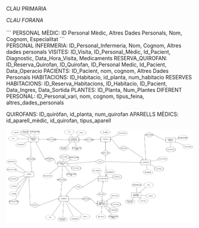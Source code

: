 <p>CLAU PRIMARIA</p>    <i>CLAU FORANA</i> <br>
<br>
```
PERSONAL MÈDIC: 
ID Personal Mèdic, Altres Dades Personals, Nom, Cognom,  Especialitat
```
<br>
PERSONAL INFERMERIA: 
ID_Personal_Infermeria, Nom, Cognom, Altres dades personals
VISITES: 
ID_Visita, ID_Personal_Mèdic, Id_Pacient, Diagnostic, Data_Hora_Visita, Medicaments
RESERVA_QUIROFAN:
ID_Reserva_Quirofan, ID_Quirofan, ID_Personal Medic, Id_Pacient, Data_Operacio
PACIENTS:
ID_Pacient, nom, cognom, Altres Dades Personals
HABITACIONS:
ID_Habitacio, id_planta, num_habitacio
RESERVES HABITACIONS:
ID_Reserva_Habitacions, ID_Habitacio, ID_Pacient, Data_Ingres, Data_Sortida
PLANTES:
ID_Planta, Num_Plantes
DIFERENT PERSONAL:
ID_Personal_vari, nom, cognom, tipus_feina, altres_dades_personals

QUIROFANS:
ID_quiròfan, id_planta, num_quirofan
APARELLS MÈDICS:
id_aparell_mèdic, id_quirofan, tipus_aparell

![Imatge_ModelER](Imatges/Model_Relacional.png)
